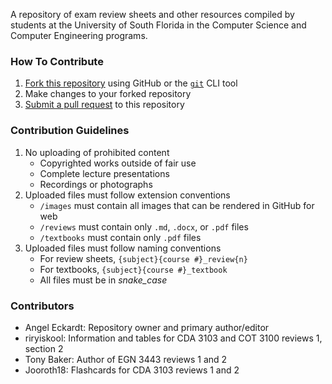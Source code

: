 A repository of exam review sheets and other resources compiled by students at the University of South Florida
in the Computer Science and Computer Engineering programs.

### How To Contribute

1. [Fork this repository](https://docs.github.com/en/pull-requests/collaborating-with-pull-requests/working-with-forks/fork-a-repo) using GitHub or the [`git`](https://git-scm.com/downloads/win) CLI tool
2. Make changes to your forked repository
3. [Submit a pull request](https://docs.github.com/en/pull-requests/collaborating-with-pull-requests/proposing-changes-to-your-work-with-pull-requests/about-pull-requests) to this repository

### Contribution Guidelines

1. No uploading of prohibited content
    - Copyrighted works outside of fair use
    - Complete lecture presentations
    - Recordings or photographs
2. Uploaded files must follow extension conventions
    - `/images` must contain all images that can be rendered in GitHub for web
    - `/reviews` must contain only `.md`, `.docx`, or `.pdf` files 
    - `/textbooks` must contain only `.pdf` files
3. Uploaded files must follow naming conventions
    - For review sheets, `{subject}{course #}_review{n}`
    - For textbooks, `{subject}{course #}_textbook`
    - All files must be in *snake_case*

### Contributors

- Angel Eckardt: Repository owner and primary author/editor
- riryiskool: Information and tables for CDA 3103 and COT 3100 reviews 1, section 2
- Tony Baker: Author of EGN 3443 reviews 1 and 2
- Jooroth18: Flashcards for CDA 3103 reviews 1 and 2
